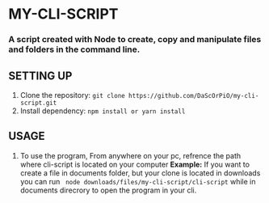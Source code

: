 # MY-CLI-SCRIPT
### A script created with Node to create, copy and manipulate files and folders in the command line.

## SETTING UP

1. Clone the repository: `git clone https://github.com/DaScOrPiO/my-cli-script.git`
2. Install dependency: `npm install or yarn install`

## USAGE
1. To use the program, From anywhere on your pc, refrence the path where cli-script is located on your computer
**Example:** If you want to create a file in documents folder, but your clone is located in downloads you can run `
node downloads/files/my-cli-script/cli-script` while in documents direcrory to open the program in your cli.
